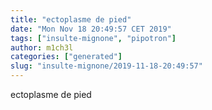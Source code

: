 ```yaml
---
title: "ectoplasme de pied"
date: "Mon Nov 18 20:49:57 CET 2019"
tags: ["insulte-mignone", "pipotron"]
author: m1ch3l
categories: ["generated"]
slug: "insulte-mignone/2019-11-18-20:49:57"
---
```


ectoplasme de pied
